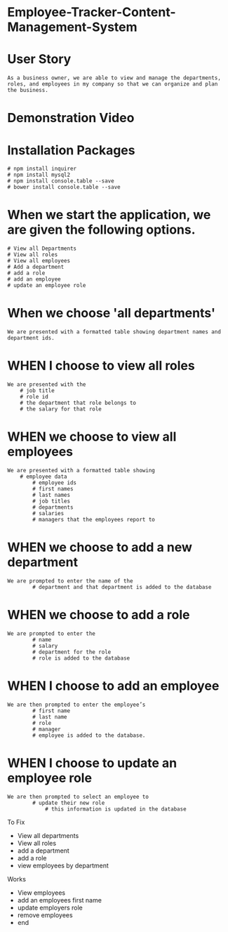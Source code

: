 # Employee-Tracker-Content-Management-System

# User Story
    As a business owner, we are able to view and manage the departments, roles, and employees in my company so that we can organize and plan the business. 

# Demonstration Video

# Installation Packages
    # npm install inquirer
    # npm install mysql2
    # npm install console.table --save
    # bower install console.table --save

# When we start the application, we are given the following options.    
    # View all Departments
    # View all roles
    # View all employees
    # Add a department
    # add a role
    # add an employee
    # update an employee role
    
# When we choose 'all departments'
    We are presented with a formatted table showing department names and department ids.

# WHEN I choose to view all roles
    We are presented with the 
        # job title
        # role id
        # the department that role belongs to
        # the salary for that role

# WHEN we choose to view all employees
    We are presented with a formatted table showing 
        # employee data 
            # employee ids
            # first names
            # last names
            # job titles
            # departments
            # salaries
            # managers that the employees report to

# WHEN we choose to add a new department
    We are prompted to enter the name of the 
            # department and that department is added to the database

# WHEN we choose to add a role
    We are prompted to enter the 
            # name
            # salary
            # department for the role
            # role is added to the database

# WHEN I choose to add an employee
    We are then prompted to enter the employee’s 
            # first name
            # last name
            # role
            # manager
            # employee is added to the database.

# WHEN I choose to update an employee role
    We are then prompted to select an employee to 
            # update their new role 
                # this information is updated in the database


To Fix
- View all departments
- View all roles
- add a department
- add a role 
- view employees by department 

Works
- View employees
- add an employees first name 
- update employers role
- remove employees
- end 